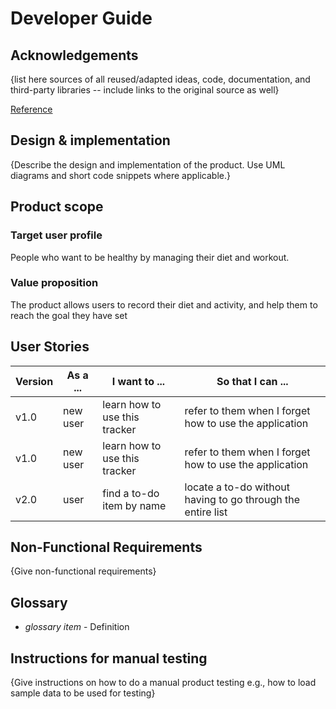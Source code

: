 # Developer Guide

## Acknowledgements

{list here sources of all reused/adapted ideas, code, documentation, and third-party libraries -- include links to the original source as well}

[Reference](https://github.com/se-edu/addressbook-level2/blob/master/src/seedu/addressbook/Main.java)

## Design & implementation

{Describe the design and implementation of the product. Use UML diagrams and short code snippets where applicable.}


## Product scope
### Target user profile

People who want to be healthy by managing their diet and workout.

### Value proposition

The product allows users to record their diet and activity, and help them to reach the goal they have set

## User Stories

|Version| As a ... | I want to ...                 | So that I can ...|
|--------|----------|-------------------------------|------------------|
|v1.0|new user| learn how to use this tracker |refer to them when I forget how to use the application|
|v1.0|new user| learn how to use this tracker |refer to them when I forget how to use the application|
|v2.0|user| find a to-do item by name     |locate a to-do without having to go through the entire list|

## Non-Functional Requirements

{Give non-functional requirements}

## Glossary

* *glossary item* - Definition

## Instructions for manual testing

{Give instructions on how to do a manual product testing e.g., how to load sample data to be used for testing}
